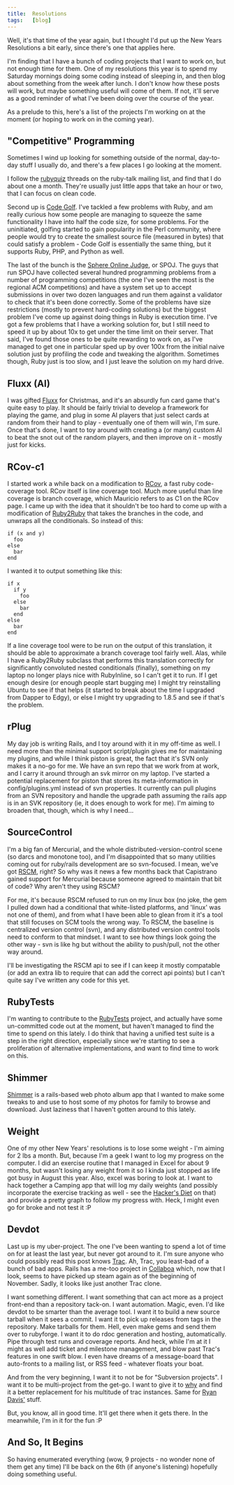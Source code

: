 ```yaml
---
title:  Resolutions
tags:   [blog]
---
```


Well, it's that time of the year again, but I thought I'd put up the New Years Resolutions a bit early, since there's one that applies here.

I'm finding that I have a bunch of coding projects that I want to work on, but not enough time for them. One of my resolutions this year is to spend my Saturday mornings doing some coding instead of sleeping in, and then blog about something from the week after lunch. I don't know how these posts will work, but maybe something useful will come of them. If not, it'll serve as a good reminder of what I've been doing over the course of the year.

As a prelude to this, here's a list of the projects I'm working on at the moment (or hoping to work on in the coming year).
## "Competitive" Programming

Sometimes I wind up looking for something outside of the normal, day-to-day stuff I usually do, and there's a few places I go looking at the moment.

I follow the [rubyquiz][] threads on the ruby-talk mailing list, and find that I do about one a month. They're usually just little apps that take an hour or two, that I can focus on clean code.

Second up is [Code Golf][]. I've tackled a few problems with Ruby, and am really curious how some people are managing to squeeze the same functionality I have into half the code size, for some problems. For the uninitiated, golfing started to gain popularity in the Perl community, where people would try to create the smallest source file (measured in bytes) that could satisfy a problem - Code Golf is essentially the same thing, but it supports Ruby, PHP, and Python as well.

The last of the bunch is the [Sphere Online Judge][SPOJ], or SPOJ. The guys that run SPOJ have collected several hundred programming problems from a number of programming competitions (the one I've seen the most is the regional ACM competitions) and have a system set up to accept submissions in over two dozen languages and run them against a validator to check that it's been done correctly. Some of the problems have size restrictions (mostly to prevent hard-coding solutions) but the biggest problem I've come up against doing things in Ruby is execution time. I've got a few problems that I have a working solution for, but I still need to speed it up by about 10x to get under the time limit on their server. That said, I've found those ones to be quite rewarding to work on, as I've managed to get one in particular sped up by over 100x from the initial naive solution just by profiling the code and tweaking the algorithm. Sometimes though, Ruby just is too slow, and I just leave the solution on my hard drive.

[rubyquiz]: http://www.rubyquiz.com
[Code Golf]: http://codegolf.com/
[SPOJ]: http://spoj.pl/

## Fluxx (AI)

I was gifted [Fluxx][] for Christmas, and it's an absurdly fun card game that's quite easy to play. It should be fairly trivial to develop a framework for playing the game, and plug in some AI players that just select cards at random from their hand to play - eventually one of them will win, I'm sure. Once that's done, I want to toy around with creating a (or many) custom AI to beat the snot out of the random players, and then improve on it - mostly just for kicks.

[Fluxx]: http://www.wunderland.com/LooneyLabs/Fluxx/

## RCov-c1

I started work a while back on a modification to [RCov][], a fast ruby code-coverage tool. RCov itself is line coverage tool. Much more useful than line coverage is branch coverage, which Mauricio refers to as C1 on the RCov page. I came up with the idea that it shouldn't be too hard to come up with a modification of [Ruby2Ruby][] that takes the branches in the code, and unwraps all the conditionals. So instead of this:

    if (x and y)
      foo
    else
      bar
    end

I wanted it to output something like this:

    if x
      if y
        foo
      else
        bar
      end
    else
      bar
    end

If a line coverage tool were to be run on the output of this translation, it should be able to approximate a branch coverage tool fairly well. Alas, while I have a Ruby2Ruby subclass that performs this translation correctly for significantly convoluted nested conditionals (finally), something on my laptop no longer plays nice with RubyInline, so I can't get it to run. If I get enough desire (or enough people start bugging me) I might try reinstalling Ubuntu to see if that helps (it started to break about the time I upgraded from Dapper to Edgy), or else I might try upgrading to 1.8.5 and see if that's the problem.

[RCov]: http://eigenclass.org/hiki.rb?rcov
[Ruby2Ruby]: http://seattlerb.rubyforge.org/ruby2ruby/

## rPlug

My day job is writing Rails, and I toy around with it in my off-time as well. I need more than the minimal support script/plugin gives me for maintaining my plugins, and while I think piston is great, the fact that it's SVN only makes it a no-go for me. We have an svn repo that we work from at work, and I carry it around through an svk mirror on my laptop. I've started a potential replacement for piston that stores its meta-information in config/plugins.yml instead of svn properties. It currently can pull plugins from an SVN repository and handle the upgrade path assuming the rails app is in an SVK repository (ie, it does enough to work for me). I'm aiming to broaden that, though, which is why I need...

## SourceControl

I'm a big fan of Mercurial, and the whole distributed-version-control scene (so darcs and monotone too), and I'm disappointed that so many utilities coming out for ruby/rails development are so svn-focused. I mean, we've got [RSCM][], right? So why was it news a few months back that Capistrano gained support for Mercurial because someone agreed to maintain that bit of code? Why aren't they using RSCM?

For me, it's because RSCM refused to run on my linux box (no joke, the gem I pulled down had a conditional that white-listed platforms, and 'linux' was not one of them), and from what I have been able to glean from it it's a tool that still focuses on SCM tools the wrong way. To RSCM, the baseline is centralized version control (svn), and any distributed version control tools need to conform to that mindset. I want to see how things look going the other way - svn is like hg but without the ability to push/pull, not the other way around.

I'll be investigating the RSCM api to see if I can keep it mostly compatable (or add an extra lib to require that can add the correct api points) but I can't quite say I've written any code for this yet.

[RSCM]: http://rscm.rubyforge.org/

## RubyTests

I'm wanting to contribute to the [RubyTests][] project, and actually have some un-committed code out at the moment, but haven't managed to find the time to spend on this lately. I do think that having a unified test suite is a step in the right direction, especially since we're starting to see a proliferation of alternative implementations, and want to find time to work on this.

[RubyTests]: http://rubyforge.org/projects/rubytests/

## Shimmer

[Shimmer][] is a rails-based web photo album app that I wanted to make some tweaks to and use to host some of my photos for family to browse and download. Just laziness that I haven't gotten around to this lately.

[Shimmer]: http://rubyforge.org/projects/shimmer/

## Weight

One of my other New Years' resolutions is to lose some weight - I'm aiming for 2 lbs a month. But, because I'm a geek I want to log my progress on the computer. I did an exercise routine that I managed in Excel for about 9 months, but wasn't losing any weight from it so I kinda just stopped as life got busy in August this year. Also, excel was boring to look at. I want to hack together a Camping app that will log my daily weights (and possibly incorporate the exercise tracking as well - see the [Hacker's Diet][] on that) and provide a pretty graph to follow my progress with. Heck, I might even go for broke and not test it :P

[Hacker's Diet]: http://www.fourmilab.ch/hackdiet/www/chapter1_2_5.html#SECTION0250000000000000000

## Devdot

Last up is my uber-project. The one I've been wanting to spend a lot of time on for at least the last year, but never got around to it. I'm sure anyone who could possibly read this post knows [Trac][]. Ah, Trac, you least-bad of a bunch of bad apps. Rails has a me-too project in [Collaboa][] which, now that I look, seems to have picked up steam again as of the beginning of November. Sadly, it looks like just another Trac clone.

I want something different. I want something that can act more as a project front-end than a repository tack-on. I want automation. Magic, even. I'd like devdot to be smarter than the average tool. I want it to build a new source tarball when it sees a commit. I want it to pick up releases from tags in the repository. Make tarballs for them. Hell, even make gems and send them over to rubyforge. I want it to do rdoc generation and hosting, automatically. Pipe through test runs and coverage reports. And heck, while I'm at it I might as well add ticket and milestone management, and blow past Trac's features in one swift blow. I even have dreams of a message-board that auto-fronts to a mailing list, or RSS feed - whatever floats your boat.

And from the very beginning, I want it to not be for "Subversion projects". I want it to be multi-project from the get-go. I want to give it to [why][] and find it a better replacement for his multitude of trac instances. Same for [Ryan Davis'][] stuff.

But, you know, all in good time. It'll get there when it gets there. In the meanwhile, I'm in it for the fun :P

[Trac]: http://trac.edgewall.org/
[Collaboa]: http://collaboa.org/
[why]: https://code.whytheluckystiff.net/
[Ryan Davis']: http://www.zenspider.com/ZSS/Products/index.html

## And So, It Begins

So having enumerated everything (wow, 9 projects - no wonder none of them get any time) I'll be back on the 6th (if anyone's listening) hopefully doing something useful.
